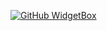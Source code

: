 [![GitHub WidgetBox](https://github-widgetbox.vercel.app/api/profile?username=BOTCAHX&data=followers,repositories,stars,commits&theme=nautilus)](https://github.com/ADGWV)
